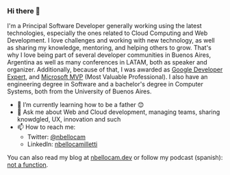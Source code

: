 ### Hi there 👋

I'm a Principal Software Developer generally working using the latest technologies, especially the ones related to Cloud Computing and Web Development. I love challenges and working with new technology, as well as sharing my knowledge, mentoring, and helping others to grow. That's why I love being part of several developer communities in Buenos Aires, Argentina as well as many conferences in LATAM, both as speaker and organizer. Additionally, because of that, I was awarded as [Google Developer Expert](https://developers.google.com/community/experts/directory/profile/profile-nicol_C3_A1s_bello_camilletti), and [Microsoft MVP](https://mvp.microsoft.com/en-us/PublicProfile/5001738) (Most Valuable Professional). I also have an engineering degree in Software and a bachelor's degree in Computer Systems, both from the University of Buenos Aires.

- 🌱 I’m currently learning how to be a father 😊
- 💬 Ask me about Web and Cloud development, managing teams, sharing knowdgled, UX, innovation and such
- 📫 How to reach me: 
  - Twitter: [@nbellocam](https://twitter.com/nbellocam)
  - LinkedIn: [nbellocamilletti](https://www.linkedin.com/in/nbellocamilletti/)

You can also read my blog at [nbellocam.dev](https://nbellocam.dev/) or follow my podcast (spanish): [not a function](https://anchor.fm/notafunction).
